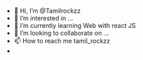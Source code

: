- 👋 Hi, I’m @Tamilrockzz
- 👀 I’m interested in ...
- 🌱 I’m currently learning Web with react JS
- 💞️ I’m looking to collaborate on ...
- 📫 How to reach me tamil_rockzz
- 

<!---
Tamilrockzz/Tamilrockzz is a ✨ special ✨ repository because its `README.md` (this file) appears on your GitHub profile.
You can click the Preview link to take a look at your changes.
--->
